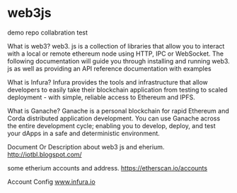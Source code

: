 # web3js
demo repo collabration test


What is web3? 
web3. js is a collection of libraries that allow you to interact with
a local or remote ethereum node using HTTP, IPC or WebSocket. 
The following documentation will guide you through installing and running web3.
js as well as providing an API reference documentation with examples


What is Infura? 
Infura provides the tools and infrastructure that allow developers
to easily take their blockchain application from testing to scaled 
deployment - with simple, reliable access to Ethereum and IPFS.

What is Ganache?
Ganache is a personal blockchain for rapid Ethereum and Corda
distributed application development. You can use Ganache across
the entire development cycle; enabling you to develop, deploy, 
and test your dApps in a safe and deterministic environment.


Document Or Description about web3 js and eherium.
http://iotbl.blogspot.com/

some etherium accounts and address.
https://etherscan.io/accounts

Account Config
www.infura.io


